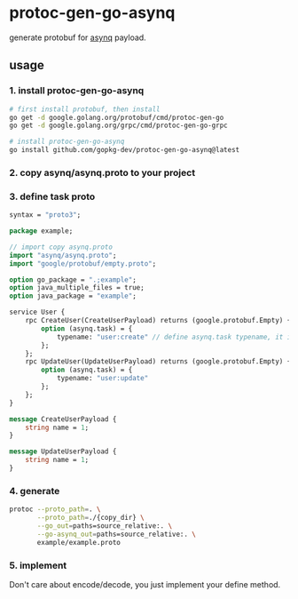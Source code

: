# protoc-gen-go-asynq

generate protobuf for [asynq](https://github.com/hibiken/asynq) payload.

## usage

### 1. install protoc-gen-go-asynq

```bash
# first install protobuf, then install
go get -d google.golang.org/protobuf/cmd/protoc-gen-go
go get -d google.golang.org/grpc/cmd/protoc-gen-go-grpc

# install protoc-gen-go-asynq
go install github.com/gopkg-dev/protoc-gen-go-asynq@latest
```

### 2. copy asynq/asynq.proto to your project

### 3. define task proto

```protobuf
syntax = "proto3";

package example;

// import copy asynq.proto
import "asynq/asynq.proto";
import "google/protobuf/empty.proto";

option go_package = ".;example";
option java_multiple_files = true;
option java_package = "example";

service User {
    rpc CreateUser(CreateUserPayload) returns (google.protobuf.Empty) {
        option (asynq.task) = {
            typename: "user:create" // define asynq.task typename, it is unique.
        };
    };
    rpc UpdateUser(UpdateUserPayload) returns (google.protobuf.Empty) {
        option (asynq.task) = {
            typename: "user:update"
        };
    };
}

message CreateUserPayload {
    string name = 1;
}

message UpdateUserPayload {
    string name = 1;
}
```

### 4. generate

```bash
protoc --proto_path=. \
       --proto_path=./{copy_dir} \
       --go_out=paths=source_relative:. \
       --go-asynq_out=paths=source_relative:. \
       example/example.proto
```

### 5. implement

Don't care about encode/decode, you just implement your define method.
